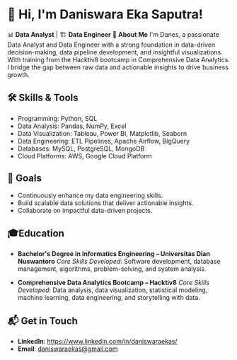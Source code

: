 

# 👋 Hi, I'm Daniswara Eka Saputra!
📊 **Data Analyst** | 🏗️ **Data Engineer**
🚀 **About Me**
I'm Danes, a passionate Data Analyst and Data Engineer with a strong foundation in data-driven decision-making, data pipeline development, and insightful visualizations. With training from the Hacktiv8 bootcamp in Comprehensive Data Analytics. I bridge the gap between raw data and actionable insights to drive business growth.

## 🛠️ Skills & Tools
- Programming: Python, SQL
- Data Analysis: Pandas, NumPy, Excel
- Data Visualization: Tableau, Power BI, Matplotlib, Seaborn
- Data Engineering: ETL Pipelines, Apache Airflow, BigQuery
- Databases: MySQL, PostgreSQL, MongoDB
- Cloud Platforms: AWS, Google Cloud Platform

## 🎯 Goals
- Continuously enhance my data engineering skills.
- Build scalable data solutions that deliver actionable insights.
- Collaborate on impactful data-driven projects.

## 🎓Education
- **Bachelor's Degree in Informatics Engineering – Universitas Dian Nuswantoro**
  *Core Skills Developed*: Software development, database management, algorithms, problem-solving, and system analysis.

- **Comprehensive Data Analytics Bootcamp – Hacktiv8**
  *Core Skills Developed*: Data analysis, data visualization, statistical modeling, machine learning, data engineering, and storytelling with data.

## 📬 Get in Touch
- **LinkedIn**: https://www.linkedin.com/in/daniswaraekas/
- **Email**: daniswaraekas@gmail.com
